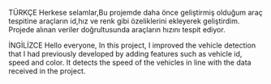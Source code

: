 TÜRKÇE 
Herkese selamlar,Bu projemde daha önce geliştirmiş olduğum araç tespitine araçların id,hız ve renk gibi özeliklerini ekleyerek geliştirdim.
Projede alınan veriler doğrultusunda araçların hızını tespit ediyor.

İNGİLİZCE 
Hello everyone, In this project, I improved the vehicle detection that I had previously developed by adding features such as vehicle id, speed and color.
It detects the speed of the vehicles in line with the data received in the project.
